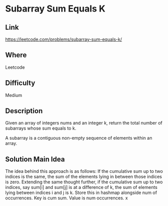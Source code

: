 # Subarray Sum Equals K

## Link

https://leetcode.com/problems/subarray-sum-equals-k/

## Where

Leetcode

## Difficulty

Medium

## Description

Given an array of integers nums and an integer k, return the total number of subarrays whose sum equals to k.

A subarray is a contiguous non-empty sequence of elements within an array.

## Solution Main Idea

The idea behind this approach is as follows: If the cumulative sum up to two indices is the same, the sum of the elements lying in between those indices is zero. Extending the same thought further, if the cumulative sum up to two indices, say sum[i] and sum[j] is at a difference of k, the sum of elements lying between indices i and j is k. Store this in hashmap alongside num of occurrences. Key is cum sum. Value is num occurrences.
x